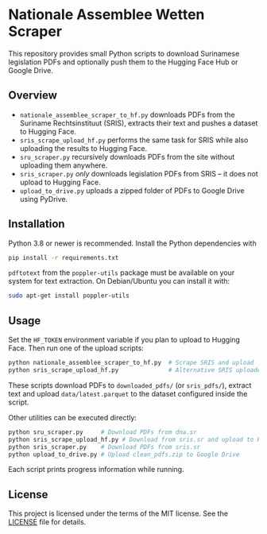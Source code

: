 # Nationale Assemblee Wetten Scraper

This repository provides small Python scripts to download Surinamese legislation PDFs and optionally push them to the Hugging Face Hub or Google Drive.

## Overview

- `nationale_assemblee_scraper_to_hf.py` downloads PDFs from the Suriname Rechtsinstituut (SRIS), extracts their text and pushes a dataset to Hugging Face.
- `sris_scrape_upload_hf.py` performs the same task for SRIS while also uploading the results to Hugging Face.
- `sru_scraper.py` recursively downloads PDFs from the site without uploading them anywhere.
- `sris_scraper.py` *only* downloads legislation PDFs from SRIS – it does not upload to Hugging Face.
- `upload_to_drive.py` uploads a zipped folder of PDFs to Google Drive using PyDrive.

## Installation

Python 3.8 or newer is recommended. Install the Python dependencies with

```bash
pip install -r requirements.txt
```

`pdftotext` from the `poppler-utils` package must be available on your system for text extraction. On Debian/Ubuntu you can install it with:

```bash
sudo apt-get install poppler-utils
```

## Usage

Set the `HF_TOKEN` environment variable if you plan to upload to Hugging Face.
Then run one of the upload scripts:

```bash
python nationale_assemblee_scraper_to_hf.py  # Scrape SRIS and upload
python sris_scrape_upload_hf.py              # Alternative SRIS uploader
```

These scripts download PDFs to `downloaded_pdfs/` (or `sris_pdfs/`), extract
text and upload `data/latest.parquet` to the dataset configured inside the
script.

Other utilities can be executed directly:

```bash
python sru_scraper.py     # Download PDFs from dna.sr
python sris_scrape_upload_hf.py # Download from sris.sr and upload to HF
python sris_scraper.py    # Download PDFs from sris.sr
python upload_to_drive.py # Upload clean_pdfs.zip to Google Drive
```

Each script prints progress information while running.

## License

This project is licensed under the terms of the MIT license. See the
[LICENSE](LICENSE) file for details.
